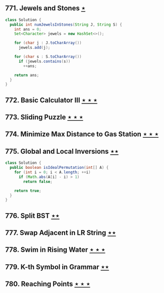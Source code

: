 ## 771. Jewels and Stones [$\star$](https://leetcode.com/problems/jewels-and-stones)

```java
class Solution {
  public int numJewelsInStones(String J, String S) {
    int ans = 0;
    Set<Character> jewels = new HashSet<>();

    for (char j : J.toCharArray())
      jewels.add(j);

    for (char s : S.toCharArray())
      if (jewels.contains(s))
        ++ans;

    return ans;
  }
}
```

## 772. Basic Calculator III [$\star\star\star$](https://leetcode.com/problems/basic-calculator-iii)

## 773. Sliding Puzzle [$\star\star\star$](https://leetcode.com/problems/sliding-puzzle)

## 774. Minimize Max Distance to Gas Station [$\star\star\star$](https://leetcode.com/problems/minimize-max-distance-to-gas-station)

## 775. Global and Local Inversions [$\star\star$](https://leetcode.com/problems/global-and-local-inversions)

```java
class Solution {
  public boolean isIdealPermutation(int[] A) {
    for (int i = 0; i < A.length; ++i)
      if (Math.abs(A[i] - i) > 1)
        return false;

    return true;
  }
}
```

## 776. Split BST [$\star\star$](https://leetcode.com/problems/split-bst)

## 777. Swap Adjacent in LR String [$\star\star$](https://leetcode.com/problems/swap-adjacent-in-lr-string)

## 778. Swim in Rising Water [$\star\star\star$](https://leetcode.com/problems/swim-in-rising-water)

## 779. K-th Symbol in Grammar [$\star\star$](https://leetcode.com/problems/k-th-symbol-in-grammar)

## 780. Reaching Points [$\star\star\star$](https://leetcode.com/problems/reaching-points)
